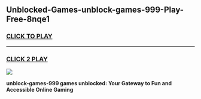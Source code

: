 
## Unblocked-Games-unblock-games-999-Play-Free-8nqe1
<h3>
<a href="https://premium76.site?title=unblock-games-999&ref=22A">CLICK TO PLAY</a></h3>
<hr>

<h3>
<a href="https://premium76.site?title=unblock-games-999&ref=22A">CLICK 2 PLAY</a>
  
</h3>

<a href="https://premium76.site?title=unblock-games-999&ref=22A"><img src="https://clearcache.store/games.png"></a>


**unblock-games-999 games unblocked: Your Gateway to Fun and Accessible Online Gaming**

